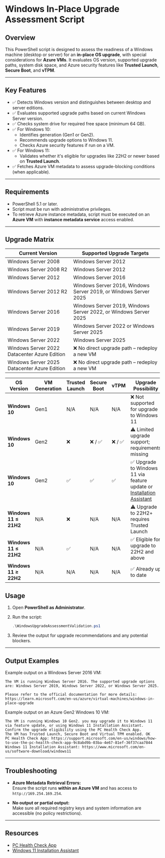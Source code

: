
# Windows In-Place Upgrade Assessment Script

## Overview

This PowerShell script is designed to assess the readiness of a Windows machine (desktop or server) for an **in-place OS upgrade**, with special considerations for **Azure VMs**. It evaluates OS version, supported upgrade paths, system disk space, and Azure security features like **Trusted Launch**, **Secure Boot**, and **vTPM**.

---

## Key Features

- ✅ Detects Windows version and distinguishes between desktop and server editions.
- ✅ Evaluates supported upgrade paths based on current Windows Server version.
- ✅ Checks system drive for required free space (minimum 64 GB).
- ✅ For Windows 10:
  - Identifies generation (Gen1 or Gen2).
  - Recommends upgrade options to Windows 11.
  - Checks Azure security features if run on a VM.
- ✅ For Windows 11:
  - Validates whether it's eligible for upgrades like 22H2 or newer based on **Trusted Launch**.
- ✅ Fetches Azure VM metadata to assess upgrade-blocking conditions (when applicable).

---

## Requirements

- PowerShell 5.1 or later.
- Script must be run with administrative privileges.
- To retrieve Azure instance metadata, script must be executed on an **Azure VM** with **instance metadata service** access enabled.

---
## Upgrade Matrix
| Current Version                              | Supported Upgrade Targets                                        |
| -------------------------------------------- | ---------------------------------------------------------------- |
| Windows Server 2008                          | Windows Server 2012                                              |
| Windows Server 2008 R2                       | Windows Server 2012                                              |
| Windows Server 2012                          | Windows Server 2016                                              |
| Windows Server 2012 R2                       | Windows Server 2016, Windows Server 2019, or Windows Server 2025 |
| Windows Server 2016                          | Windows Server 2019, Windows Server 2022, or Windows Server 2025 |
| Windows Server 2019                          | Windows Server 2022 or Windows Server 2025                       |
| Windows Server 2022                          | Windows Server 2025                                              |
| Windows Server 2022 Datacenter Azure Edition | ❌ No direct upgrade path – redeploy a new VM                     |
| Windows Server 2025 Datacenter Azure Edition | ❌ No direct upgrade path – redeploy a new VM                     |


| OS Version            | VM Generation | Trusted Launch | Secure Boot | vTPM  | Upgrade Possibility                                                                                                                 |
| --------------------- | ------------- | -------------- | ----------- | ----- | ----------------------------------------------------------------------------------------------------------------------------------- |
| **Windows 10**        | Gen1          | N/A            | N/A         | N/A   | ❌ Not supported for upgrade to Windows 11                                                                                           |
| **Windows 10**        | Gen2          | ❌              | ❌ / ✅       | ❌ / ✅ | ⚠️ Limited upgrade support; requirements missing                                                                                    |
| **Windows 10**        | Gen2          | ✅              | ✅           | ✅     | ✅ Upgrade to Windows 11 via feature update or [Installation Assistant](https://www.microsoft.com/en-us/software-download/windows11) |
| **Windows 11 ≤ 21H2** | N/A           | ❌              | N/A         | N/A   | ⚠️ Upgrade to 22H2+ requires Trusted Launch                                                                                         |
| **Windows 11 ≤ 21H2** | N/A           | ✅              | N/A         | N/A   | ✅ Eligible for upgrade to 22H2 and above                                                                                            |
| **Windows 11 ≥ 22H2** | N/A           | N/A            | N/A         | N/A   | ✅ Already up to date                                                                                                                |

## Usage

1. Open **PowerShell as Administrator**.
2. Run the script:

   ```powershell
   .\WindowsUpgradeAssessmentValidation.ps1
   ```

3. Review the output for upgrade recommendations and any potential blockers.

---

## Output Examples

Example output on a Windows Server 2016 VM:

```
The VM is running Windows Server 2016. The supported upgrade options are: Windows Server 2019, Windows Server 2022, or Windows Server 2025.

Please refer to the official documentation for more details: https://learn.microsoft.com/en-us/azure/virtual-machines/windows-in-place-upgrade
```

Example output on an Azure Gen2 Windows 10 VM:

```
The VM is running Windows 10 Gen2. you may upgrade it to Windows 11 via feature update, or using Windows 11 Installation Assistant. Confirm the upgrade eligibility using the PC Health Check App.
The VM has Trusted Launch, Secure Boot and Virtual TPM enabled. OK
PC Health Check App: https://support.microsoft.com/en-us/windows/how-to-use-the-pc-health-check-app-9c8abd9b-03ba-4e67-81ef-36f37caa7844
Windows 11 Installation Assistant: https://www.microsoft.com/en-us/software-download/windows11
```
---

## Troubleshooting

- **Azure Metadata Retrieval Errors:**  
  Ensure the script runs **within an Azure VM** and has access to `http://169.254.169.254`.

- **No output or partial output:**  
  Make sure all required registry keys and system information are accessible (no policy restrictions).

---

## Resources

- [PC Health Check App](https://support.microsoft.com/en-us/windows/how-to-use-the-pc-health-check-app-9c8abd9b-03ba-4e67-81ef-36f37caa7844)  
- [Windows 11 Installation Assistant](https://www.microsoft.com/en-us/software-download/windows11)

